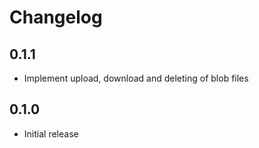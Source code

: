 # Changelog

## 0.1.1

- Implement upload, download and deleting of blob files

## 0.1.0

- Initial release
